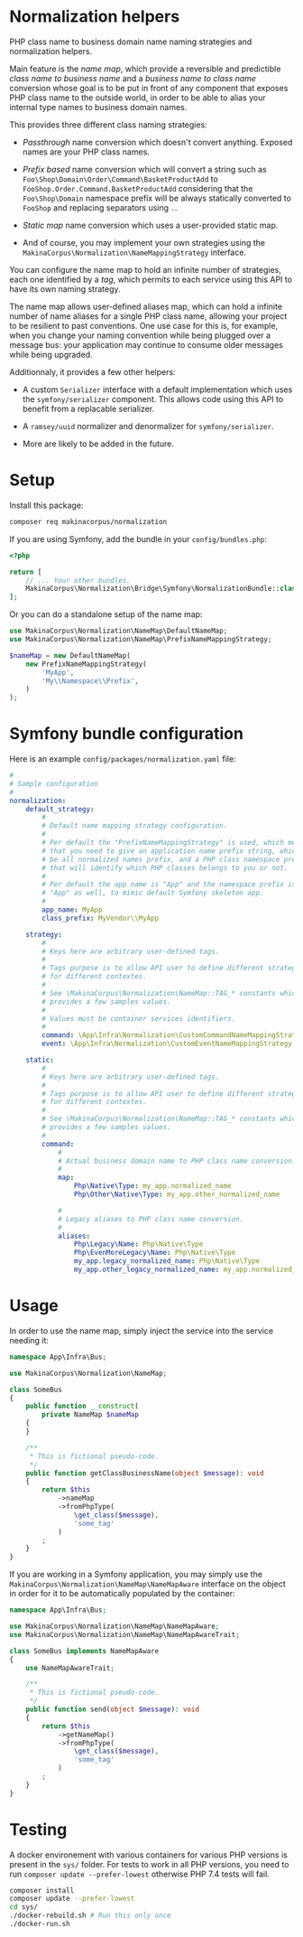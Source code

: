 # Normalization helpers

PHP class name to business domain name naming strategies and normalization helpers.

Main feature is the *name map*, which provide a reversible and predictible
*class name to business name* and a *business name to class name* conversion
whose goal is to be put in front of any component that exposes PHP class name
to the outside world, in order to be able to alias your internal type names
to business domain names.

This provides three different class naming strategies:

 - *Passthrough* name conversion which doesn't convert anything. Exposed names
   are your PHP class names.

 - *Prefix based* name conversion which will convert a string such as
   `Foo\Shop\Domain\Order\Command\BasketProductAdd` to `FooShop.Order.Command.BasketProductAdd`
   considering that the `Foo\Shop\Domain` namespace prefix will be always
   statically converted to `FooShop` and replacing separators using `.`.

 - *Static map* name conversion which uses a user-provided static map.

 - And of course, you may implement your own strategies using the
   `MakinaCorpus\Normalization\NameMappingStrategy` interface.

You can configure the name map to hold an infinite number of strategies,
each one identified by a *tag*, which permits to each service using this
API to have its own naming strategy.

The name map allows user-defined aliases map, which can hold a infinite
number of name aliases for a single PHP class name, allowing your project
to be resilient to past conventions. One use case for this is, for example,
when you change your naming convention while being plugged over a message
bus: your application may continue to consume older messages while being
upgraded.

Additionnaly, it provides a few other helpers:

 - A custom `Serializer` interface with a default implementation which uses
   the `symfony/serializer` component. This allows code using this API to
   benefit from a replacable serializer.

 - A `ramsey/uuid` normalizer and denormalizer for `symfony/serializer`.

 - More are likely to be added in the future.

# Setup

Install this package:

```sh
composer req makinacorpus/normalization
```

If you are using Symfony, add the bundle in your `config/bundles.php`:

```php
<?php

return [
    // ... Your other bundles.
    MakinaCorpus\Normalization\Bridge\Symfony\NormalizationBundle::class => ['all' => true],
];
```

Or you can do a standalone setup of the name map:

```php
use MakinaCorpus\Normalization\NameMap\DefaultNameMap;
use MakinaCorpus\Normalization\NameMap\PrefixNameMappingStrategy;

$nameMap = new DefaultNameMap(
    new PrefixNameMappingStrategy(
        'MyApp',
        'My\\Namespace\\Prefix',
    )
);
```

# Symfony bundle configuration

Here is an example `config/packages/normalization.yaml` file:

```yaml
#
# Sample configuration
#
normalization:
    default_strategy:
        #
        # Default name mapping strategy configuration.
        #
        # Per default the "PrefixNameMappingStrategy" is used, which means
        # that you need to give an application name prefix string, which will
        # be all normalized names prefix, and a PHP class namespace prefix
        # that will identify which PHP classes belongs to you or not.
        #
        # Per default the app name is "App" and the namespace prefix is
        # "App" as well, to mimic default Symfony skeleton app.
        #
        app_name: MyApp
        class_prefix: MyVendor\\MyApp

    strategy:
        #
        # Keys here are arbitrary user-defined tags.
        #
        # Tags purpose is to allow API user to define different strategies
        # for different contextes.
        # 
        # See \MakinaCorpus\Normalization\NameMap::TAG_* constants which
        # provides a few samples values.
        #
        # Values must be container services identifiers.
        #
        command: \App\Infra\Normalization\CustomCommandNameMappingStrategy
        event: \App\Infra\Normalization\CustomEventNameMappingStrategy

    static:
        #
        # Keys here are arbitrary user-defined tags.
        #
        # Tags purpose is to allow API user to define different strategies
        # for different contextes.
        # 
        # See \MakinaCorpus\Normalization\NameMap::TAG_* constants which
        # provides a few samples values.
        #
        command:
            #
            # Actual business domain name to PHP class name conversion.
            #
            map:
                Php\Native\Type: my_app.normalized_name
                Php\Other\Native\Type: my_app.other_normalized_name

            #
            # Legacy aliases to PHP class name conversion.
            #
            aliases:
                Php\Legacy\Name: Php\Native\Type
                Php\EvenMoreLegacy\Name: Php\Native\Type
                my_app.legacy_normalized_name: Php\Native\Type
                my_app.other_legacy_normalized_name: my_app.normalized_name
```

# Usage

In order to use the name map, simply inject the service into the service
needing it:

```php
namespace App\Infra\Bus;

use MakinaCorpus\Normalization\NameMap;

class SomeBus
{
    public function __construct(
        private NameMap $nameMap
    {
    }

    /**
     * This is fictional pseudo-code.
     */
    public function getClassBusinessName(object $message): void
    {
        return $this
            ->nameMap
            ->fromPhpType(
                \get_class($message),
                'some_tag'
            )
        ;
    }
}
```

If you are working in a Symfony application, you may simply use the
`MakinaCorpus\Normalization\NameMap\NameMapAware` interface on the object
in order for it to be automatically populated by the container:

```php
namespace App\Infra\Bus;

use MakinaCorpus\Normalization\NameMap\NameMapAware;
use MakinaCorpus\Normalization\NameMap\NameMapAwareTrait;

class SomeBus implements NameMapAware
{
    use NameMapAwareTrait;

    /**
     * This is fictional pseudo-code.
     */
    public function send(object $message): void
    {
        return $this
            ->getNameMap()
            ->fromPhpType(
                \get_class($message),
                'some_tag'
            )
        ;
    }
}
```

# Testing

A docker environement with various containers for various PHP versions is
present in the `sys/` folder. For tests to work in all PHP versions, you
need to run `composer update --prefer-lowest` otherwise PHP 7.4 tests will
fail.

```sh
composer install
composer update --prefer-lowest
cd sys/
./docker-rebuild.sh # Run this only once
./docker-run.sh
```
